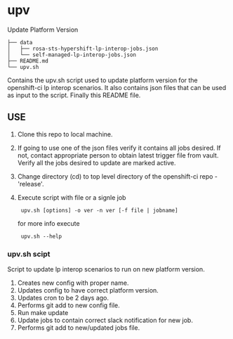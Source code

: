 # upv
Update Platform Version

```.
├── data
│   ├── rosa-sts-hypershift-lp-interop-jobs.json
│   └── self-managed-lp-interop-jobs.json
├── README.md
└── upv.sh
```

Contains the upv.sh script used to update platform version for the openshift-ci lp interop scenarios.  It also contains json files that can be used as input to the script. Finally this README file.

## USE
1. Clone this repo to local machine.
2. If going to use one of the json files verify it contains all jobs desired.
   If not, contact appropriate person to obtain latest trigger file from vault.
   Verify all the jobs desired to update are marked active.
3. Change directory (cd) to top level directory of the openshift-ci repo - 'release'.
4. Execute script with file or a signle job

        upv.sh [options] -o ver -n ver [-f file | jobname]

   for more info execute
    
        upv.sh --help
   
### upv.sh scipt
Script to update lp interop scenarios to run on new platform version.  
1. Creates new config with proper name.
2. Updates config to have correct platform version.
3. Updates cron to be 2 days ago.
4. Performs git add to new config file.
5. Run make update
6. Update jobs to contain correct slack notification for new job.
7. Performs git add to new/updated jobs file.

 
